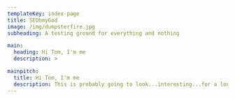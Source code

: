 ```yaml
---
templateKey: index-page
title: SEOhmyGod
image: /img/dumpsterfire.jpg
subheading: A testing ground for everything and nothing

main:
  heading: Hi Tom, I'm me
  description: >

mainpitch:
  title: Hi Tom, I'm me
  description: This is probably going to look...interesting...for a long time, as I'm teaching myself web dev on the side. I'm a Product Manager at ResearchGate with a focus on SEO, and it's high time I actually practically apply the knowledge I spend my days encouraging others to use. Additionally, there'll be some tools popping up and other random elements as I figure out how to develop my strand of the web. Have fun!
---
```

